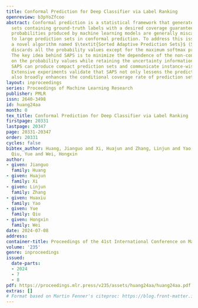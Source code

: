 ```yaml
---
title: Conformal Prediction for Deep Classifier via Label Ranking
openreview: b3pYoZfcoo
abstract: Conformal prediction is a statistical framework that generates prediction
  sets containing ground-truth labels with a desired coverage guarantee. The predicted
  probabilities produced by machine learning models are generally miscalibrated, leading
  to large prediction sets in conformal prediction. To address this issue, we propose
  a novel algorithm named $\textit{Sorted Adaptive Prediction Sets}$ (SAPS), which
  discards all the probability values except for the maximum softmax probability.
  The key idea behind SAPS is to minimize the dependence of the non-conformity score
  on the probability values while retaining the uncertainty information. In this manner,
  SAPS can produce compact prediction sets and communicate instance-wise uncertainty.
  Extensive experiments validate that SAPS not only lessens the prediction sets but
  also broadly enhances the conditional coverage rate of prediction sets.
layout: inproceedings
series: Proceedings of Machine Learning Research
publisher: PMLR
issn: 2640-3498
id: huang24aa
month: 0
tex_title: Conformal Prediction for Deep Classifier via Label Ranking
firstpage: 20331
lastpage: 20347
page: 20331-20347
order: 20331
cycles: false
bibtex_author: Huang, Jianguo and Xi, Huajun and Zhang, Linjun and Yao, Huaxiu and
  Qiu, Yue and Wei, Hongxin
author:
- given: Jianguo
  family: Huang
- given: Huajun
  family: Xi
- given: Linjun
  family: Zhang
- given: Huaxiu
  family: Yao
- given: Yue
  family: Qiu
- given: Hongxin
  family: Wei
date: 2024-07-08
address:
container-title: Proceedings of the 41st International Conference on Machine Learning
volume: '235'
genre: inproceedings
issued:
  date-parts:
  - 2024
  - 7
  - 8
pdf: https://proceedings.mlr.press/v235/assets/huang24aa/huang24aa.pdf
extras: []
# Format based on Martin Fenner's citeproc: https://blog.front-matter.io/posts/citeproc-yaml-for-bibliographies/
---
```

